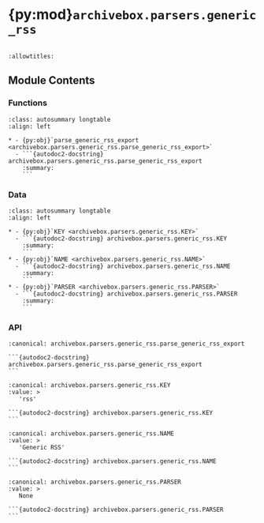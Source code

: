 # {py:mod}`archivebox.parsers.generic_rss`

```{py:module} archivebox.parsers.generic_rss
```

```{autodoc2-docstring} archivebox.parsers.generic_rss
:allowtitles:
```

## Module Contents

### Functions

````{list-table}
:class: autosummary longtable
:align: left

* - {py:obj}`parse_generic_rss_export <archivebox.parsers.generic_rss.parse_generic_rss_export>`
  - ```{autodoc2-docstring} archivebox.parsers.generic_rss.parse_generic_rss_export
    :summary:
    ```
````

### Data

````{list-table}
:class: autosummary longtable
:align: left

* - {py:obj}`KEY <archivebox.parsers.generic_rss.KEY>`
  - ```{autodoc2-docstring} archivebox.parsers.generic_rss.KEY
    :summary:
    ```
* - {py:obj}`NAME <archivebox.parsers.generic_rss.NAME>`
  - ```{autodoc2-docstring} archivebox.parsers.generic_rss.NAME
    :summary:
    ```
* - {py:obj}`PARSER <archivebox.parsers.generic_rss.PARSER>`
  - ```{autodoc2-docstring} archivebox.parsers.generic_rss.PARSER
    :summary:
    ```
````

### API

````{py:function} parse_generic_rss_export(rss_file: typing.IO[str], **_kwargs) -> typing.Iterable[archivebox.index.schema.Link]
:canonical: archivebox.parsers.generic_rss.parse_generic_rss_export

```{autodoc2-docstring} archivebox.parsers.generic_rss.parse_generic_rss_export
```
````

````{py:data} KEY
:canonical: archivebox.parsers.generic_rss.KEY
:value: >
   'rss'

```{autodoc2-docstring} archivebox.parsers.generic_rss.KEY
```

````

````{py:data} NAME
:canonical: archivebox.parsers.generic_rss.NAME
:value: >
   'Generic RSS'

```{autodoc2-docstring} archivebox.parsers.generic_rss.NAME
```

````

````{py:data} PARSER
:canonical: archivebox.parsers.generic_rss.PARSER
:value: >
   None

```{autodoc2-docstring} archivebox.parsers.generic_rss.PARSER
```

````
